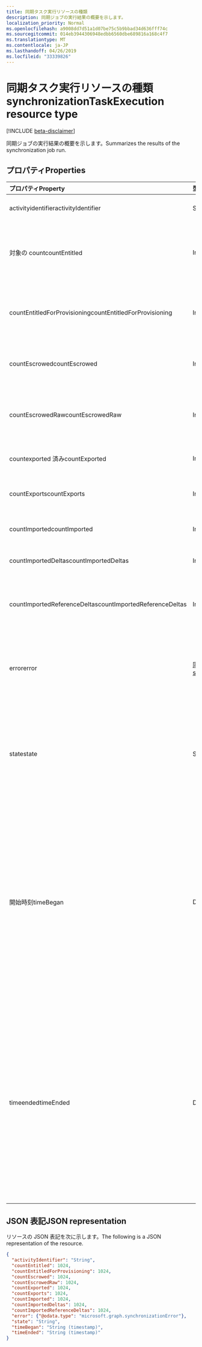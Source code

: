 ```yaml
---
title: 同期タスク実行リソースの種類
description: 同期ジョブの実行結果の概要を示します。
localization_priority: Normal
ms.openlocfilehash: a9008dd7d51a1d07be75c5b9bbad34d636fff74c
ms.sourcegitcommit: 014eb3944306948edbb6560dbe689816a168c4f7
ms.translationtype: MT
ms.contentlocale: ja-JP
ms.lasthandoff: 04/26/2019
ms.locfileid: "33339826"
---
```

# <a name="synchronizationtaskexecution-resource-type"></a><span data-ttu-id="2f7b7-103">同期タスク実行リソースの種類</span><span class="sxs-lookup"><span data-stu-id="2f7b7-103">synchronizationTaskExecution resource type</span></span>

[!INCLUDE [beta-disclaimer](../../includes/beta-disclaimer.md)]

<span data-ttu-id="2f7b7-104">同期ジョブの実行結果の概要を示します。</span><span class="sxs-lookup"><span data-stu-id="2f7b7-104">Summarizes the results of the synchronization job run.</span></span>

## <a name="properties"></a><span data-ttu-id="2f7b7-105">プロパティ</span><span class="sxs-lookup"><span data-stu-id="2f7b7-105">Properties</span></span>
| <span data-ttu-id="2f7b7-106">プロパティ</span><span class="sxs-lookup"><span data-stu-id="2f7b7-106">Property</span></span>     | <span data-ttu-id="2f7b7-107">型</span><span class="sxs-lookup"><span data-stu-id="2f7b7-107">Type</span></span>   |<span data-ttu-id="2f7b7-108">説明</span><span class="sxs-lookup"><span data-stu-id="2f7b7-108">Description</span></span>|
|:---------------|:--------|:----------|
|<span data-ttu-id="2f7b7-109">activityidentifier</span><span class="sxs-lookup"><span data-stu-id="2f7b7-109">activityIdentifier</span></span>           |<span data-ttu-id="2f7b7-110">String</span><span class="sxs-lookup"><span data-stu-id="2f7b7-110">String</span></span> |<span data-ttu-id="2f7b7-111">ジョブの実行の識別子。</span><span class="sxs-lookup"><span data-stu-id="2f7b7-111">Identifier of the job run.</span></span>|
|<span data-ttu-id="2f7b7-112">対象の count</span><span class="sxs-lookup"><span data-stu-id="2f7b7-112">countEntitled</span></span>                |<span data-ttu-id="2f7b7-113">Int64</span><span class="sxs-lookup"><span data-stu-id="2f7b7-113">Int64</span></span>  |<span data-ttu-id="2f7b7-114">このアプリケーションに対して割り当てられた処理済みエントリの数。</span><span class="sxs-lookup"><span data-stu-id="2f7b7-114">Count of processed entries that were assigned for this application.</span></span>|
|<span data-ttu-id="2f7b7-115">countEntitledForProvisioning</span><span class="sxs-lookup"><span data-stu-id="2f7b7-115">countEntitledForProvisioning</span></span> |<span data-ttu-id="2f7b7-116">Int64</span><span class="sxs-lookup"><span data-stu-id="2f7b7-116">Int64</span></span>  |<span data-ttu-id="2f7b7-117">プロビジョニング用に割り当てられた処理済みエントリの数。</span><span class="sxs-lookup"><span data-stu-id="2f7b7-117">Count of processed entries that were assigned for provisioning.</span></span>|
|<span data-ttu-id="2f7b7-118">countEscrowed</span><span class="sxs-lookup"><span data-stu-id="2f7b7-118">countEscrowed</span></span>                |<span data-ttu-id="2f7b7-119">Int64</span><span class="sxs-lookup"><span data-stu-id="2f7b7-119">Int64</span></span>  |<span data-ttu-id="2f7b7-120">escrowed されたエントリの数 (エラー)。</span><span class="sxs-lookup"><span data-stu-id="2f7b7-120">Count of entries that were escrowed (errors).</span></span>|
|<span data-ttu-id="2f7b7-121">countEscrowedRaw</span><span class="sxs-lookup"><span data-stu-id="2f7b7-121">countEscrowedRaw</span></span>             |<span data-ttu-id="2f7b7-122">Int64</span><span class="sxs-lookup"><span data-stu-id="2f7b7-122">Int64</span></span>  |<span data-ttu-id="2f7b7-123">システム生成 escrows を含む、escrowed されたエントリの数。</span><span class="sxs-lookup"><span data-stu-id="2f7b7-123">Count of entries that were escrowed, including system-generated escrows.</span></span>|
|<span data-ttu-id="2f7b7-124">countexported 済み</span><span class="sxs-lookup"><span data-stu-id="2f7b7-124">countExported</span></span>                |<span data-ttu-id="2f7b7-125">Int64</span><span class="sxs-lookup"><span data-stu-id="2f7b7-125">Int64</span></span>  |<span data-ttu-id="2f7b7-126">エクスポートされたエントリの数。</span><span class="sxs-lookup"><span data-stu-id="2f7b7-126">Count of exported entries.</span></span>|
|<span data-ttu-id="2f7b7-127">countExports</span><span class="sxs-lookup"><span data-stu-id="2f7b7-127">countExports</span></span>                 |<span data-ttu-id="2f7b7-128">Int64</span><span class="sxs-lookup"><span data-stu-id="2f7b7-128">Int64</span></span>  |<span data-ttu-id="2f7b7-129">エクスポートが予期されたエントリの数。</span><span class="sxs-lookup"><span data-stu-id="2f7b7-129">Count of entries that were expected to be exported.</span></span>|
|<span data-ttu-id="2f7b7-130">countImported</span><span class="sxs-lookup"><span data-stu-id="2f7b7-130">countImported</span></span>                |<span data-ttu-id="2f7b7-131">Int64</span><span class="sxs-lookup"><span data-stu-id="2f7b7-131">Int64</span></span>  |<span data-ttu-id="2f7b7-132">インポートされたエントリの数。</span><span class="sxs-lookup"><span data-stu-id="2f7b7-132">Count of imported entries.</span></span>|
|<span data-ttu-id="2f7b7-133">countImportedDeltas</span><span class="sxs-lookup"><span data-stu-id="2f7b7-133">countImportedDeltas</span></span>          |<span data-ttu-id="2f7b7-134">Int64</span><span class="sxs-lookup"><span data-stu-id="2f7b7-134">Int64</span></span>  |<span data-ttu-id="2f7b7-135">インポートされたデルタ変更の数。</span><span class="sxs-lookup"><span data-stu-id="2f7b7-135">Count of imported delta-changes.</span></span>|
|<span data-ttu-id="2f7b7-136">countImportedReferenceDeltas</span><span class="sxs-lookup"><span data-stu-id="2f7b7-136">countImportedReferenceDeltas</span></span> |<span data-ttu-id="2f7b7-137">Int64</span><span class="sxs-lookup"><span data-stu-id="2f7b7-137">Int64</span></span>  |<span data-ttu-id="2f7b7-138">参照変更に関連するインポートされたデルタ変更の数。</span><span class="sxs-lookup"><span data-stu-id="2f7b7-138">Count of imported delta-changes pertaining to reference changes.</span></span>|
|<span data-ttu-id="2f7b7-139">error</span><span class="sxs-lookup"><span data-stu-id="2f7b7-139">error</span></span>                        |[<span data-ttu-id="2f7b7-140">同期エラー</span><span class="sxs-lookup"><span data-stu-id="2f7b7-140">synchronizationError</span></span>](synchronization-synchronizationerror.md)|<span data-ttu-id="2f7b7-141">エラーが発生した場合は、詳細情報を含む**同期エラー**オブジェクトが格納されています。</span><span class="sxs-lookup"><span data-stu-id="2f7b7-141">If an error was encountered, contains a **synchronizationError** object with details.</span></span>|
|<span data-ttu-id="2f7b7-142">state</span><span class="sxs-lookup"><span data-stu-id="2f7b7-142">state</span></span>                        |<span data-ttu-id="2f7b7-143">String</span><span class="sxs-lookup"><span data-stu-id="2f7b7-143">String</span></span> |<span data-ttu-id="2f7b7-144">この実行の結果を要約したコード。</span><span class="sxs-lookup"><span data-stu-id="2f7b7-144">Code summarizing the result of this run.</span></span> <span data-ttu-id="2f7b7-145">可能な値は、`Succeeded`、`Failed`、`EntryLevelErrors` です。</span><span class="sxs-lookup"><span data-stu-id="2f7b7-145">Possible values are: `Succeeded`, `Failed`, `EntryLevelErrors`.</span></span>|
|<span data-ttu-id="2f7b7-146">開始時刻</span><span class="sxs-lookup"><span data-stu-id="2f7b7-146">timeBegan</span></span>                    |<span data-ttu-id="2f7b7-147">DateTimeOffset</span><span class="sxs-lookup"><span data-stu-id="2f7b7-147">DateTimeOffset</span></span>|<span data-ttu-id="2f7b7-148">このジョブの実行が開始された時刻。</span><span class="sxs-lookup"><span data-stu-id="2f7b7-148">Time when this job run began.</span></span> <span data-ttu-id="2f7b7-149">Timestamp 型は、ISO 8601 形式を使用して日付と時刻の情報を表し、常に UTC 時間です。</span><span class="sxs-lookup"><span data-stu-id="2f7b7-149">The Timestamp type represents date and time information using ISO 8601 format and is always in UTC time.</span></span> <span data-ttu-id="2f7b7-150">たとえば、2014 年 1 月 1 日午前 0 時 (UTC) は、`'2014-01-01T00:00:00Z'` のようになります。</span><span class="sxs-lookup"><span data-stu-id="2f7b7-150">For example, midnight UTC on Jan 1, 2014 would look like this: `'2014-01-01T00:00:00Z'`.</span></span>|
|<span data-ttu-id="2f7b7-151">timeended</span><span class="sxs-lookup"><span data-stu-id="2f7b7-151">timeEnded</span></span>                    |<span data-ttu-id="2f7b7-152">DateTimeOffset</span><span class="sxs-lookup"><span data-stu-id="2f7b7-152">DateTimeOffset</span></span>|<span data-ttu-id="2f7b7-153">このジョブの実行が終了した時刻。</span><span class="sxs-lookup"><span data-stu-id="2f7b7-153">Time when this job run ended.</span></span> <span data-ttu-id="2f7b7-154">Timestamp 型は、ISO 8601 形式を使用して日付と時刻の情報を表し、常に UTC 時間です。</span><span class="sxs-lookup"><span data-stu-id="2f7b7-154">The Timestamp type represents date and time information using ISO 8601 format and is always in UTC time.</span></span> <span data-ttu-id="2f7b7-155">たとえば、2014 年 1 月 1 日午前 0 時 (UTC) は、`'2014-01-01T00:00:00Z'` のようになります。</span><span class="sxs-lookup"><span data-stu-id="2f7b7-155">For example, midnight UTC on Jan 1, 2014 would look like this: `'2014-01-01T00:00:00Z'`.</span></span>|

## <a name="json-representation"></a><span data-ttu-id="2f7b7-156">JSON 表記</span><span class="sxs-lookup"><span data-stu-id="2f7b7-156">JSON representation</span></span>

<span data-ttu-id="2f7b7-157">リソースの JSON 表記を次に示します。</span><span class="sxs-lookup"><span data-stu-id="2f7b7-157">The following is a JSON representation of the resource.</span></span>

<!-- {
  "blockType": "resource",
  "optionalProperties": [

  ],
  "@odata.type": "microsoft.graph.synchronizationTaskExecution"
}-->

```json
{
  "activityIdentifier": "String",
  "countEntitled": 1024,
  "countEntitledForProvisioning": 1024,
  "countEscrowed": 1024,
  "countEscrowedRaw": 1024,
  "countExported": 1024,
  "countExports": 1024,
  "countImported": 1024,
  "countImportedDeltas": 1024,
  "countImportedReferenceDeltas": 1024,
  "error": {"@odata.type": "microsoft.graph.synchronizationError"},
  "state": "String",
  "timeBegan": "String (timestamp)",
  "timeEnded": "String (timestamp)"
}

```

<!-- uuid: 8fcb5dbc-d5aa-4681-8e31-b001d5168d79
2015-10-25 14:57:30 UTC -->
<!--
{
  "type": "#page.annotation",
  "description": "synchronizationTaskExecution resource",
  "keywords": "",
  "section": "documentation",
  "tocPath": "",
  "suppressions": []
}
-->
